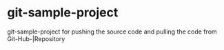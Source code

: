 # git-sample-project
git-sample-project for pushing the source code and pulling the code from Git-Hub-|Repository
